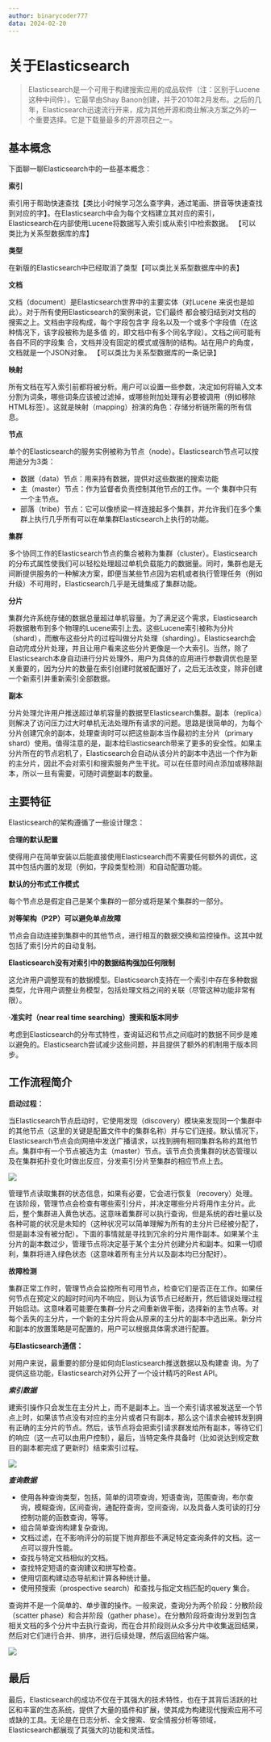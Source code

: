 ```yaml
---
author: binarycoder777
data: 2024-02-20
---
```


# 关于Elasticsearch

> Elasticsearch是一个可用于构建搜索应用的成品软件（注：区别于Lucene这种中间件）。它最早由Shay Banon创建，并于2010年2月发布。之后的几年，Elasticsearch迅速流行开来，成为其他开源和商业解决方案之外的一个重要选择。它是下载量最多的开源项目之一。

## 基本概念

下面聊一聊Elasticsearch中的一些基本概念：

**索引**

索引用于帮助快速查找【类比小时候学习怎么查字典，通过笔画、拼音等快速查找到对应的字】。在Elasticsearch中会为每个文档建立其对应的索引，Elasticsearch在内部使用Lucene将数据写入索引或从索引中检索数据。
【可以类比为关系型数据库的库】

**类型**

在新版的Elasticsearch中已经取消了类型【可以类比关系型数据库中的表】

**文档**

文档（document）是Elasticsearch世界中的主要实体（对Lucene
来说也是如此）。对于所有使用Elasticsearch的案例来说，它们最终
都会被归结到对文档的搜索之上。文档由字段构成，每个字段包含字
段名以及一个或多个字段值（在这种情况下，该字段被称为是多值
的，即文档中有多个同名字段）。文档之间可能有各自不同的字段集
合，文档并没有固定的模式或强制的结构。站在用户的角度，文档就是一个JSON对象。
【可以类比为关系型数据库的一条记录】


**映射**

所有文档在写入索引前都将被分析。用户可以设置一些参数，决定如何将输入文本分割为词条，哪些词条应该被过滤掉，或哪些附加处理有必要被调用（例如移除HTML标签）。这就是映射（mapping）扮演的角色：存储分析链所需的所有信息。

**节点**

单个的Elasticsearch的服务实例被称为节点（node）。Elasticsearch节点可以按用途分为3类：

- 数据（data）节点：用来持有数据，提供对这些数据的搜索功能
- 主（master）节点：作为监督者负责控制其他节点的工作。一个
集群中只有一个主节点。
- 部落（tribe）节点：它可以像桥梁一样连接起多个集群，并允许我们在多个集群上执行几乎所有可以在单集群Elasticsearch上执行的功能。


**集群**

多个协同工作的Elasticsearch节点的集合被称为集群（cluster）。Elasticsearch的分布式属性使我们可以轻松处理超过单机负载能力的数据量。同时，集群也是无间断提供服务的一种解决方案，即便当某些节点因为宕机或者执行管理任务（例如升级）不可用时，Elasticsearch几乎是无缝集成了集群功能。

**分片**

集群允许系统存储的数据总量超过单机容量。为了满足这个需求，Elasticsearch将数据散布到多个物理的Lucene索引上去。这些Lucene索引被称为分片（shard），而散布这些分片的过程叫做分片处理（sharding）。Elasticsearch会自动完成分片处理，并且让用户看来这些分片更像是一个大索引。当然，除了Elasticsearch本身自动进行分片处理外，用户为具体的应用进行参数调优也是至关重要的，因为分片的数量在索引创建时就被配置好了，之后无法改变，除非创建一个新索引并重新索引全部数据。

**副本**

分片处理允许用户推送超过单机容量的数据至Elasticsearch集群。副本（replica）则解决了访问压力过大时单机无法处理所有请求的问题。思路是很简单的，为每个分片创建冗余的副本，处理查询时可以把这些副本当作最初的主分片（primary shard）使用。值得注意的是，副本给Elasticsearch带来了更多的安全性。如果主分片所在的节点宕机了，Elasticsearch会自动从该分片的副本中选出一个作为新的主分片，因此不会对索引和搜索服务产生干扰。可以在任意时间点添加或移除副本，所以一旦有需要，可随时调整副本的数量。


## 主要特征

Elasticsearch的架构遵循了一些设计理念：

**合理的默认配置**

使得用户在简单安装以后能直接使用Elasticsearch而不需要任何额外的调优，这其中包括内置的发现（例如，字段类型检测）和自动配置功能。

**默认的分布式工作模式**

每个节点总是假定自己是某个集群的一部分或将是某个集群的一部分。

**对等架构（P2P）可以避免单点故障**

节点会自动连接到集群中的其他节点，进行相互的数据交换和监控操作。这其中就包括了索引分片的自动复制。

**Elasticsearch没有对索引中的数据结构强加任何限制**

这允许用户调整现有的数据模型。Elasticsearch支持在一个索引中存在多种数据类型，允许用户调整业务模型，包括处理文档之间的关联（尽管这种功能非常有限）。

**·准实时（near real time searching）搜索和版本同步**

考虑到Elasticsearch的分布式特性，查询延迟和节点之间临时的数据不同步是难以避免的。Elasticsearch尝试减少这些问题，并且提供了额外的机制用于版本同步。


## 工作流程简介

**启动过程：**

当Elasticsearch节点启动时，它使用发现（discovery）模块来发现同一个集群中的其他节点（这里的关键是配置文件中的集群名称）并与它们连接。默认情况下，Elasticsearch节点会向网络中发送广播请求，以找到拥有相同集群名称的其他节点。集群中有一个节点被选为主（master）节点。该节点负责集群的状态管理以及在集群拓扑变化时做出反应，分发索引分片至集群的相应节点上去。

![](https://github.com/binarycoder777/personal-pic/blob/main/pic/Xnip2024-02-21_09-29-39.jpg?raw=true)

管理节点读取集群的状态信息，如果有必要，它会进行恢复（recovery）处理。在该阶段，管理节点会检查有哪些索引分片，并决定哪些分片将用作主分片。此后，整个集群进入黄色状态。这意味着集群可以执行查询，但是系统的吞吐量以及各种可能的状况是未知的（这种状况可以简单理解为所有的主分片已经被分配了，但是副本没有被分配）。下面的事情就是寻找到冗余的分片用作副本。如果某个主分片的副本数过少，管理节点将决定基于某个主分片创建分片和副本。如果一切顺利，集群将进入绿色状态（这意味着所有主分片以及副本均已分配好）。

**故障检测**

集群正常工作时，管理节点会监控所有可用节点，检查它们是否正在工作。如果任何节点在预定义的超时时间内不响应，则认为该节点已经断开，然后错误处理过程开始启动。这意味着可能要在集群–分片之间重新做平衡，选择新的主节点等。对每个丢失的主分片，一个新的主分片将会从原来的主分片的副本中选出来。新分片和副本的放置策略是可配置的，用户可以根据具体需求进行配置。


**与Elasticsearch通信：**

对用户来说，最重要的部分是如何向Elasticsearch推送数据以及构建查
询。为了提供这些功能，Elasticsearch对外公开了一个设计精巧的Rest API。

***索引数据***

建索引操作只会发生在主分片上，而不是副本上。当一个索引请求被发送至一个节点上时，如果该节点没有对应的主分片或者只有副本，那么这个请求会被转发到拥有正确的主分片的节点。然后，该节点将会把索引请求群发给所有副本，等待它们的响应（这一点可以由用户控制），最后，当特定条件具备时（比如说达到规定数目的副本都完成了更新时）结束索引过程。

![](https://github.com/binarycoder777/personal-pic/blob/main/pic/Xnip2024-02-21_10-12-59.jpg?raw=true)

***查询数据***

- 使用各种查询类型，包括，简单的词项查询，短语查询，范围查询，布尔查询，模糊查询，区间查询，通配符查询，空间查询，以及具备人类可读的打分控制功能的函数查询，等等。
- 组合简单查询构建复杂查询。
- 文档过滤，在不影响评分的前提下抛弃那些不满足特定查询条件的文档。这一点可以提升性能。
- 查找与特定文档相似的文档。
- 查找特定短语的查询建议和拼写检查。
- 使用切面构建动态导航和计算各种统计量。
- 使用预搜索（prospective search）和查找与指定文档匹配的query
集合。

查询并不是一个简单的、单步骤的操作。一般来说，查询分为两个阶段：分散阶段（scatter phase）和合并阶段（gather phase）。在分散阶段将查询分发到包含相关文档的多个分片中去执行查询，而在合并阶段则从众多分片中收集返回结果，然后对它们进行合并、排序，进行后续处理，然后返回给客户端。

![](https://github.com/binarycoder777/personal-pic/blob/main/pic/Xnip2024-02-21_10-15-35.jpg?raw=true)

## 最后

最后，Elasticsearch的成功不仅在于其强大的技术特性，也在于其背后活跃的社区和丰富的生态系统，提供了大量的插件和扩展，使其成为构建现代搜索应用不可或缺的工具。无论是在日志分析、全文搜索、安全情报分析等领域，Elasticsearch都展现了其强大的功能和灵活性。